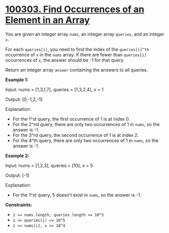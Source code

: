 # [100303. Find Occurrences of an Element in an Array](https://leetcode.com/contest/biweekly-contest-131/problems/find-occurrences-of-an-element-in-an-array/)

You are given an integer array `nums`, an integer array `queries`, and an integer `x`.

For each `queries[i]`, you need to find the index of the `queries[i]^th` occurrence of `x` in the `nums` array. If there are fewer than `queries[i]` occurrences of `x`, the answer should be -1 for that query.

Return an integer array `answer` containing the answers to all queries.

**Example 1:** 

<div class="example-block">
Input: nums = [1,3,1,7], queries = [1,3,2,4], x = 1

Output: [0,-1,2,-1]

Explanation:

- For the 1^st query, the first occurrence of 1 is at index 0.
- For the 2^nd query, there are only two occurrences of 1 in `nums`, so the answer is -1.
- For the 3^rd query, the second occurrence of 1 is at index 2.
- For the 4^th query, there are only two occurrences of 1 in `nums`, so the answer is -1.

**Example 2:** 

<div class="example-block">
Input: nums = [1,2,3], queries = [10], x = 5

Output: [-1]

Explanation:

- For the 1^st query, 5 doesn't exist in `nums`, so the answer is -1.

**Constraints:** 

- `1 <= nums.length, queries.length <= 10^5`
- `1 <= queries[i] <= 10^5`
- `1 <= nums[i], x <= 10^4`
